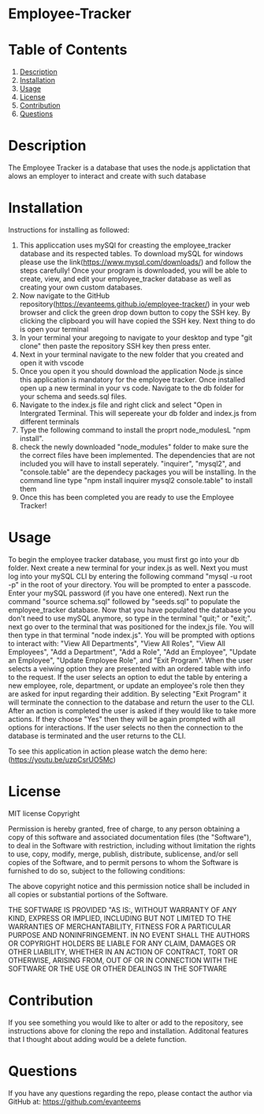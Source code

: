 # Employee-Tracker

# Table of Contents
  1. [Description](#description)
  2. [Installation](#installation)
  3. [Usage](#usage)
  4. [License](#license)
  5. [Contribution](#contribution)
  6. [Questions](#questions)

# Description
The Employee Tracker is a database that uses the node.js applictation that alows an employer to interact and create with such database

# Installation
Instructions for installing as followed:

  1. This appliccation uses mySQl for creasting the employee_tracker database and its respected tables. To download mySQL for windows please use the link(https://www.mysql.com/downloads/) and follow the steps carefully! Once your program is downloaded, you will be able to create, view, and edit your employee_tracker database as well as creating your own custom databases.
  2. Now navigate to the GitHub repository(https://evanteems.github.io/employee-tracker/) in your web browser and click the green drop down button to copy the SSH key. By clicking the clipboard you will have copied the SSH key. Next thing to do is open your terminal
  3. In your terminal your aregoing to navigate to your desktop and type "git clone" then paste the repository SSH key then press enter.
  4. Next in your terminal navigate to the new folder that you created and open it with vscode
  5. Once you open it you should download the application Node.js since this application is mandatory for the employee tracker. Once installed open up a new terminal in your vs code. Navigate to the db folder for your schema and seeds.sql files.
  6. Navigate to the index.js file and right click and select "Open in Intergrated Terminal. This will sepereate your db folder and index.js from different terminals
  7. Type the following command to install the proprt node_modulesL "npm install".
  8. check the newly downloaded "node_modules" folder to make sure the the correct files have been implemented. The dependencies that are not included you will have to install seperately. "inquirer", "mysql2", and "console.table" are the dependecy packages you will be installing. In the command line type "npm install inquirer mysql2 console.table" to install them
  9. Once this has been completed you are ready to use the Employee Tracker!

# Usage
To begin the employee tracker database, you must first go into your db folder. Next create a new terminal for your index.js as well. Next you must log into your mySQL CLI by entering the following command "mysql -u root -p" in the root of your directory. You will be prompted to enter a passcode. Enter your mySQL password (if you have one entered). Next run the command "source schema.sql" followed by "seeds.sql" to populate the employee_tracker database. Now that you have populated the database you don't need to use mySQL anymore, so type in the terminal "quit;" or "exit;". next go over to the terminal that was positioned for the index,js file. You will then type in that terminal "node index.js". You will be prompted with options to interact with: "View All Departments", "View All Roles", "View All Employees", "Add a Department", "Add a Role", "Add an Employee", "Update an Employee", "Update Employee Role", and "Exit Program". When the user selects a veiwing option they are presented with an ordered table with info to the request. If the user selects an option to edut the table by entering a new employee, role, department, or update an employee's role then they are asked for input regarding their addition. By selecting "Exit Program" it will terminate the connection to the database and return the user to the CLI. After an action is completed the user is asked if they would like to take more actions. If they choose "Yes" then they will be again prompted with all options for interactions. If the user selects no then the connection to the database is terminated and the user returns to the CLI.

To see this application in action please watch the demo here: (https://youtu.be/uzpCsrUO5Mc)

# License
MIT license Copyright

Permission is hereby granted, free of charge, to any person obtaining a copy of this software and associated documentation files (the "Software"), to deal in the Software with restriction, including without limitation the rights to use, copy, modify, merge, publish, distribute, sublicense, and/or sell copies of the Software, and to permit persons to whom the Software is furnished to do so, subject to the following conditions:

The above copyright notice and this permission notice shall be included in all copies or substantial portions of the Software.

THE SOFTWARE IS PROVIDED "AS IS:, WITHOUT WARRANTY OF ANY KIND, EXPRESS OR IMPLIED, INCLUDING BUT NOT LIMITED TO THE WARRANTIES OF MERCHANTABILITY, FITNESS FOR A PARTICULAR PURPOSE AND NONINFRINGEMENT. IN NO EVENT SHALL THE AUTHORS OR COPYRIGHT HOLDERS BE LIABLE FOR ANY CLAIM, DAMAGES OR OTHER LIABILITY, WHETHER IN AN ACTION OF CONTRACT, TORT OR OTHERWISE, ARISING FROM, OUT OF OR IN CONNECTION WITH THE SOFTWARE OR THE USE OR OTHER DEALINGS IN THE SOFTWARE

# Contribution
If you see something you would like to alter or add to the repository, see instructions above for cloning the repo and installation. Additonal features that I thought about adding would be a delete function.

# Questions
If you have any questions regarding the repo, please contact the author via GitHub at: https://github.com/evanteems

